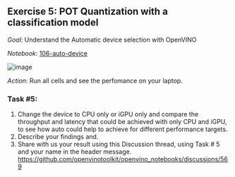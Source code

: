 ## Exercise 5: POT Quantization with a classification model

_Goal_: Understand the Automatic device selection with OpenVINO

_Notebook_: [106-auto-device](https://github.com/openvinotoolkit/openvino_notebooks/tree/main/notebooks/106-auto-device)

![image](https://user-images.githubusercontent.com/10940214/172625024-ee6ea7b7-104f-415d-a3cb-edb007d8c147.png)

_Action_: Run all cells and see the perfomance on your laptop.

### Task #5:

1. Change the device to CPU only or iGPU only and compare the throughput and latency that could be achieved with only CPU and iGPU, to see how auto could help to achieve for different performance targets.
2. Describe your findings and.
3. Share with us your result using this Discussion thread, using Task # 5 and your name in the header message.
https://github.com/openvinotoolkit/openvino_notebooks/discussions/569



